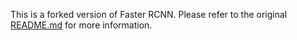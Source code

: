 This is a forked version of Faster RCNN. Please refer to the original [README.md](https://github.com/rbgirshick/py-faster-rcnn/blob/master/README.md) for more information.
